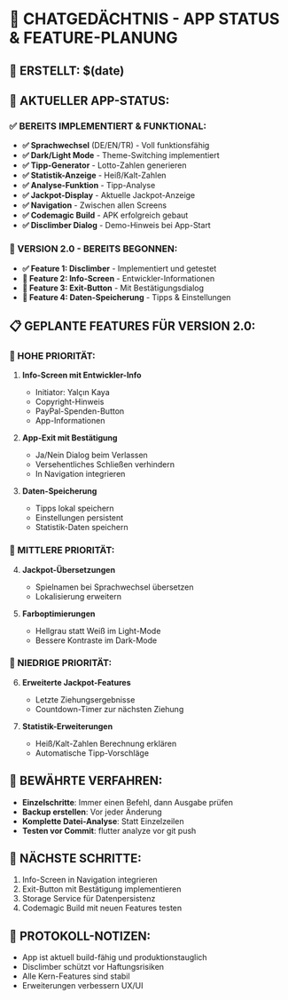 # 🧠 CHATGEDÄCHTNIS - APP STATUS & FEATURE-PLANUNG

## 📅 ERSTELLT: $(date)

## 🎯 AKTUELLER APP-STATUS:

### ✅ BEREITS IMPLEMENTIERT & FUNKTIONAL:
- **✅ Sprachwechsel** (DE/EN/TR) - Voll funktionsfähig
- **✅ Dark/Light Mode** - Theme-Switching implementiert
- **✅ Tipp-Generator** - Lotto-Zahlen generieren
- **✅ Statistik-Anzeige** - Heiß/Kalt-Zahlen
- **✅ Analyse-Funktion** - Tipp-Analyse
- **✅ Jackpot-Display** - Aktuelle Jackpot-Anzeige
- **✅ Navigation** - Zwischen allen Screens
- **✅ Codemagic Build** - APK erfolgreich gebaut
- **✅ Disclimber Dialog** - Demo-Hinweis bei App-Start

### 🔧 VERSION 2.0 - BEREITS BEGONNEN:
- **✅ Feature 1: Disclimber** - Implementiert und getestet
- **🔲 Feature 2: Info-Screen** - Entwickler-Informationen
- **🔲 Feature 3: Exit-Button** - Mit Bestätigungsdialog
- **🔲 Feature 4: Daten-Speicherung** - Tipps & Einstellungen

## 📋 GEPLANTE FEATURES FÜR VERSION 2.0:

### 🥇 HOHE PRIORITÄT:
1. **Info-Screen mit Entwickler-Info**
   - Initiator: Yalçın Kaya
   - Copyright-Hinweis
   - PayPal-Spenden-Button
   - App-Informationen

2. **App-Exit mit Bestätigung**
   - Ja/Nein Dialog beim Verlassen
   - Versehentliches Schließen verhindern
   - In Navigation integrieren

3. **Daten-Speicherung**
   - Tipps lokal speichern
   - Einstellungen persistent
   - Statistik-Daten speichern

### 🥈 MITTLERE PRIORITÄT:
4. **Jackpot-Übersetzungen**
   - Spielnamen bei Sprachwechsel übersetzen
   - Lokalisierung erweitern

5. **Farboptimierungen**
   - Hellgrau statt Weiß im Light-Mode
   - Bessere Kontraste im Dark-Mode

### 🥉 NIEDRIGE PRIORITÄT:
6. **Erweiterte Jackpot-Features**
   - Letzte Ziehungsergebnisse
   - Countdown-Timer zur nächsten Ziehung

7. **Statistik-Erweiterungen**
   - Heiß/Kalt-Zahlen Berechnung erklären
   - Automatische Tipp-Vorschläge

## 🔄 BEWÄHRTE VERFAHREN:
- **Einzelschritte**: Immer einen Befehl, dann Ausgabe prüfen
- **Backup erstellen**: Vor jeder Änderung
- **Komplette Datei-Analyse**: Statt Einzelzeilen
- **Testen vor Commit**: flutter analyze vor git push

## 🚀 NÄCHSTE SCHRITTE:
1. Info-Screen in Navigation integrieren
2. Exit-Button mit Bestätigung implementieren  
3. Storage Service für Datenpersistenz
4. Codemagic Build mit neuen Features testen

## 📝 PROTOKOLL-NOTIZEN:
- App ist aktuell build-fähig und produktionstauglich
- Disclimber schützt vor Haftungsrisiken
- Alle Kern-Features sind stabil
- Erweiterungen verbessern UX/UI

